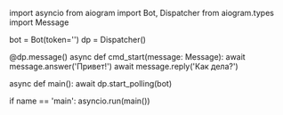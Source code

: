 
import asyncio
from aiogram import Bot, Dispatcher
from aiogram.types import Message


bot = Bot(token='')
dp = Dispatcher()


@dp.message()
async def cmd_start(message: Message):
    await message.answer('Привет!')
    await message.reply('Как дела?')


async def main():
    await dp.start_polling(bot)


if name == 'main':
    asyncio.run(main())
